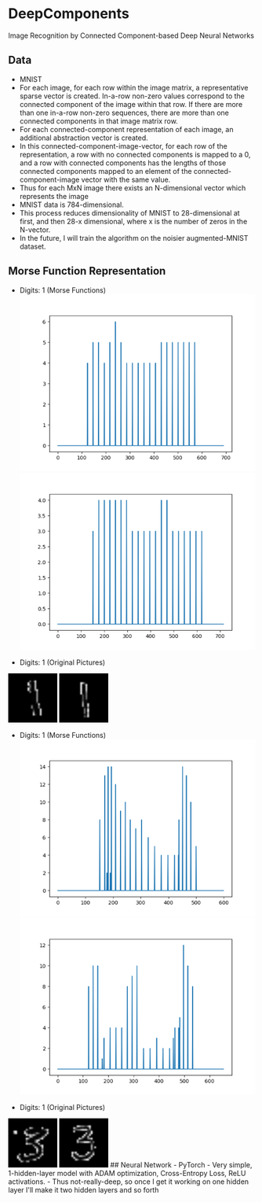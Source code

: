 # DeepComponents
Image Recognition by Connected Component-based Deep Neural Networks

## Data
- MNIST
- For each image, for each row within the image matrix, a representative sparse vector is created. In-a-row non-zero values correspond to the connected component of the image within that row. If there are more than one in-a-row non-zero sequences, there are more than one connected components in that image matrix row. 
- For each connected-component representation of each image, an additional abstraction vector is created. 
- In this connected-component-image-vector, for each row of the representation, a row with no connected components is mapped to a 0, and a row with connected components has the lengths of those connected components mapped to an element of the connected-component-image vector with the same value. 
- Thus for each MxN image there exists an N-dimensional vector which represents the image
- MNIST data is 784-dimensional. 
- This process reduces dimensionality of MNIST to 28-dimensional at first, and then 28-x dimensional, where x is the number of zeros in the N-vector.
- In the future, I will train the algorithm on the noisier augmented-MNIST dataset. 

## Morse Function Representation

- Digits: 1 (Morse Functions)
![Model1](Visualizations/morse_funcs/viz_picture7digit1.png)
![Model2](Visualizations/morse_funcs/viz_picture9digit1.png)

- Digits: 1 (Original Pictures)
<img src="Visualizations/number_pictures/picture7digit1.png" width="100" height="100" />
<img src="Visualizations/number_pictures/picture9digit1.png" width="100" height="100" />

- Digits: 1 (Morse Functions)
![Model1](Visualizations/morse_funcs/viz_picture50digit3.png)
![Model2](Visualizations/morse_funcs/viz_picture51digit3.png)

- Digits: 1 (Original Pictures)
<img src="Visualizations/number_pictures/picture50digit3.png" width="100" height="100" />
<img src="Visualizations/number_pictures/picture51digit3.png" width="100" height="100" />
## Neural Network
- PyTorch
- Very simple, 1-hidden-layer model with ADAM optimization, Cross-Entropy Loss, ReLU activations. 
- Thus not-really-deep, so once I get it working on one hidden layer I'll make it two hidden layers and so forth

